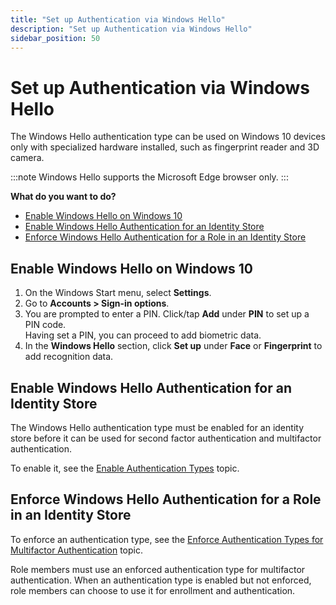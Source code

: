 ```yaml
---
title: "Set up Authentication via Windows Hello"
description: "Set up Authentication via Windows Hello"
sidebar_position: 50
---
```


# Set up Authentication via Windows Hello

The Windows Hello authentication type can be used on Windows 10 devices only with specialized
hardware installed, such as fingerprint reader and 3D camera.

:::note
Windows Hello supports the Microsoft Edge browser only.
:::


**What do you want to do?**

- [Enable Windows Hello on Windows 10](#enable-windows-hello-on-windows-10)
- [Enable Windows Hello Authentication for an Identity Store](#enable-windows-hello-authentication-for-an-identity-store)
- [Enforce Windows Hello Authentication for a Role in an Identity Store](#enforce-windows-hello-authentication-for-a-role-in-an-identity-store)

## Enable Windows Hello on Windows 10

1. On the Windows Start menu, select **Settings**.
2. Go to **Accounts > Sign-in options**.
3. You are prompted to enter a PIN. Click/tap **Add** under **PIN** to set up a PIN code.  
   Having set a PIN, you can proceed to add biometric data.
4. In the **Windows Hello** section, click **Set up** under **Face** or **Fingerprint** to add
   recognition data.

## Enable Windows Hello Authentication for an Identity Store

The Windows Hello authentication type must be enabled for an identity store before it can be used
for second factor authentication and multifactor authentication.

To enable it, see the
[Enable Authentication Types](/docs/directorymanager/11.0/admincenter/identitystore/configure/authtypes.md)
topic.

## Enforce Windows Hello Authentication for a Role in an Identity Store

To enforce an authentication type, see the
[Enforce Authentication Types for Multifactor Authentication](/docs/directorymanager/11.0/admincenter/securityrole/policy/authentication.md#enforce-authentication-types-for-multifactor-authentication)
topic.

Role members must use an enforced authentication type for multifactor authentication. When an
authentication type is enabled but not enforced, role members can choose to use it for enrollment
and authentication.
